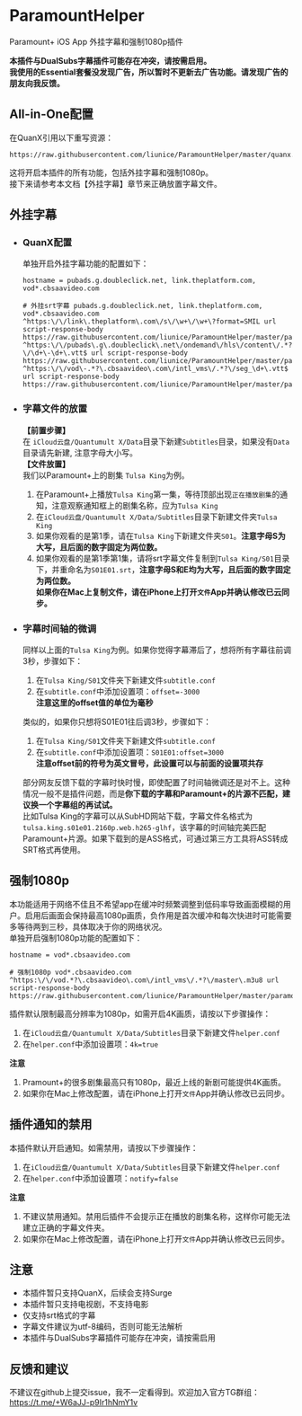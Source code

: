 # ParamountHelper

Paramount+ iOS App 外挂字幕和强制1080p插件

**本插件与DualSubs字幕插件可能存在冲突，请按需启用。**  
**我使用的Essential套餐没发现广告，所以暂时不更新去广告功能。请发现广告的朋友向我反馈。**

## All-in-One配置

在QuanX引用以下重写资源：
```
https://raw.githubusercontent.com/liunice/ParamountHelper/master/quanx.conf
```
这将开启本插件的所有功能，包括外挂字幕和强制1080p。  
接下来请参考本文档【外挂字幕】章节来正确放置字幕文件。

## 外挂字幕

- ### QuanX配置
  单独开启外挂字幕功能的配置如下：
  ```
  hostname = pubads.g.doubleclick.net, link.theplatform.com, vod*.cbsaavideo.com

  # 外挂srt字幕 pubads.g.doubleclick.net, link.theplatform.com, vod*.cbsaavideo.com
  ^https:\/\/link\.theplatform\.com\/s\/\w+\/\w+\?format=SMIL url script-response-body https://raw.githubusercontent.com/liunice/ParamountHelper/master/paramount_helper.js
  ^https:\/\/pubads\.g\.doubleclick\.net\/ondemand\/hls\/content\/.*?\/\d+\-\d+\.vtt$ url script-response-body https://raw.githubusercontent.com/liunice/ParamountHelper/master/paramount_helper.js
  ^https:\/\/vod\-.*?\.cbsaavideo\.com\/intl_vms\/.*?\/seg_\d+\.vtt$ url script-response-body https://raw.githubusercontent.com/liunice/ParamountHelper/master/paramount_helper.js
  ```

- ### 字幕文件的放置
  **【前置步骤】**  
  在 ``iCloud云盘/Quantumult X/Data``目录下新建``Subtitles``目录，如果没有``Data``目录请先新建, 注意字母大小写。  
  **【文件放置】**  
  我们以Paramount+上的剧集 ``Tulsa King``为例。  
  1. 在Paramount+上播放``Tulsa King``第一集，等待顶部出现``正在播放剧集``的通知，注意观察通知框上的剧集名称，应为``Tulsa King``
  2. 在``iCloud云盘/Quantumult X/Data/Subtitles``目录下新建文件夹``Tulsa King``
  3. 如果你观看的是第1季，请在``Tulsa King``下新建文件夹``S01``。**注意字母S为大写，且后面的数字固定为两位数。**
  4. 如果你观看的是第1季第1集，请将srt字幕文件复制到``Tulsa King/S01``目录下，并重命名为``S01E01.srt``，**注意字母S和E均为大写，且后面的数字固定为两位数。**  
  **如果你在Mac上复制文件，请在iPhone上打开``文件``App并确认修改已云同步。**

- ### 字幕时间轴的微调
  同样以上面的``Tulsa King``为例。如果你觉得字幕滞后了，想将所有字幕往前调3秒，步骤如下：  
  1. 在``Tulsa King/S01``文件夹下新建文件``subtitle.conf``
  2. 在``subtitle.conf``中添加设置项：``offset=-3000``  
     **注意这里的offset值的单位为毫秒**

  类似的，如果你只想将S01E01往后调3秒，步骤如下：
  1. 在``Tulsa King/S01``文件夹下新建文件``subtitle.conf``
  2. 在``subtitle.conf``中添加设置项：``S01E01:offset=3000``  
     **注意offset前的符号为英文冒号，此设置可以与前面的设置项共存**
  
  部分网友反馈下载的字幕时快时慢，即使配置了时间轴微调还是对不上。这种情况一般不是插件问题，而是**你下载的字幕和Paramount+的片源不匹配，建议换一个字幕组的再试试。**  
  比如Tulsa King的字幕可以从SubHD网站下载，字幕文件名格式为``tulsa.king.s01e01.2160p.web.h265-glhf``，该字幕的时间轴完美匹配Paramount+片源。如果下载到的是ASS格式，可通过第三方工具将ASS转成SRT格式再使用。

## 强制1080p
本功能适用于网络不佳且不希望app在缓冲时频繁调整到低码率导致画面模糊的用户。启用后画面会保持最高1080p画质，负作用是首次缓冲和每次快进时可能需要多等待两到三秒，具体取决于你的网络状况。  
单独开启强制1080p功能的配置如下：
```
hostname = vod*.cbsaavideo.com

# 强制1080p vod*.cbsaavideo.com
^https:\/\/vod.*?\.cbsaavideo\.com\/intl_vms\/.*?\/master\.m3u8 url script-response-body https://raw.githubusercontent.com/liunice/ParamountHelper/master/paramount_helper.js
```
插件默认限制最高分辨率为1080p，如需开启4K画质，请按以下步骤操作：
1. 在``iCloud云盘/Quantumult X/Data/Subtitles``目录下新建文件``helper.conf``
2. 在``helper.conf``中添加设置项：``4k=true``

**注意**
1. Pramount+的很多剧集最高只有1080p，最近上线的新剧可能提供4K画质。
2. 如果你在Mac上修改配置，请在iPhone上打开``文件``App并确认修改已云同步。

## 插件通知的禁用

本插件默认开启通知。如需禁用，请按以下步骤操作：
1. 在``iCloud云盘/Quantumult X/Data/Subtitles``目录下新建文件``helper.conf``
2. 在``helper.conf``中添加设置项：``notify=false``

**注意**
1. 不建议禁用通知。禁用后插件不会提示正在播放的剧集名称，这样你可能无法建立正确的字幕文件夹。
2. 如果你在Mac上修改配置，请在iPhone上打开``文件``App并确认修改已云同步。

## 注意
- 本插件暂只支持QuanX，后续会支持Surge
- 本插件暂只支持电视剧，不支持电影
- 仅支持srt格式的字幕
- 字幕文件建议为utf-8编码，否则可能无法解析
- 本插件与DualSubs字幕插件可能存在冲突，请按需启用

## 反馈和建议
不建议在github上提交issue，我不一定看得到。欢迎加入官方TG群组：https://t.me/+W6aJJ-p9Ir1hNmY1v